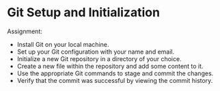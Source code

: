 # Git Setup and Initialization

Assignment:

- Install Git on your local machine.
- Set up your Git configuration with your name and email.
- Initialize a new Git repository in a directory of your choice.
- Create a new file within the repository and add some content to it.
- Use the appropriate Git commands to stage and commit the changes.
- Verify that the commit was successful by viewing the commit history.
